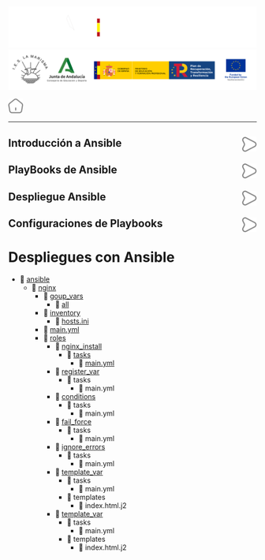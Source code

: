 ![](https://github.com/jcorvid509/.resGen/blob/main/_bannerD.png#gh-dark-mode-only)
![](https://github.com/jcorvid509/.resGen/blob/main/_bannerL.png#gh-light-mode-only)

<a href="/README.md"><img src="https://github.com/jcorvid509/.resGen/blob/main/_home.svg" width="30"></a>

---

## Introducción a Ansible<a href="1.ansible.md"><img src="https://github.com/jcorvid509/.resGen/blob/main/_arrow.svg" width="30" align="right"></a>

## PlayBooks de Ansible<a href="2.playbook.md"><img src="https://github.com/jcorvid509/.resGen/blob/main/_arrow.svg" width="30" align="right"></a>

## Despliegue Ansible<a href="3.despliegue.md"><img src="https://github.com/jcorvid509/.resGen/blob/main/_arrow.svg" width="30" align="right"></a>

## Configuraciones de Playbooks<a href="4.tests.md"><img src="https://github.com/jcorvid509/.resGen/blob/main/_arrow.svg" width="30" align="right"></a>

# Despliegues con Ansible

- 📁 [ansible](3.despliegue.md#-ansible)
  - 📁 [nginx](3.despliegue.md#-nginx)
    - 📁 [goup_vars](4.tests.md#group_vars)
      - 📄 [all](4.tests.md#all)
    - 📁 [inventory](3.despliegue.md#-inventory)
      - 📄 [hosts.ini](3.despliegue.md#-hostsini)
    - 📄 [main.yml](3.despliegue.md#-mainyml)
    - 📁 [roles](3.despliegue.md#-roles)
      - 📁 [nginx_install](3.despliegue.md#-nginx_install)
        - 📁 [tasks](3.despliegue.md#-tasks)
          - 📄 [main.yml](3.despliegue.md#-mainyml-1)
      - 📁 [register_var](4.tests.md#register_vartasksmainyml)
        - 📁 tasks
          - 📄 main.yml
      - 📁 [conditions](4.tests.md#conditionstasksmainyml)
        - 📁 tasks
          - 📄 main.yml
      - 📁 [fail_force](4.tests.md#fail_forcetasksmainyml)
        - 📁 tasks
          - 📄 main.yml
      - 📁 [ignore_errors](4.tests.md#ignore_errorstasksmainyml)
        - 📁 tasks
          - 📄 main.yml
      - 📁 [template_var](4.tests.md#template_vartasksmainyml)
        - 📁 tasks
          - 📄 main.yml
        - 📁 templates
          - 📄 index.html.j2
      - 📁 [template_var](4.tests.md#template_bucletasksmainyml)
        - 📁 tasks
          - 📄 main.yml
        - 📁 templates
          - 📄 index.html.j2
